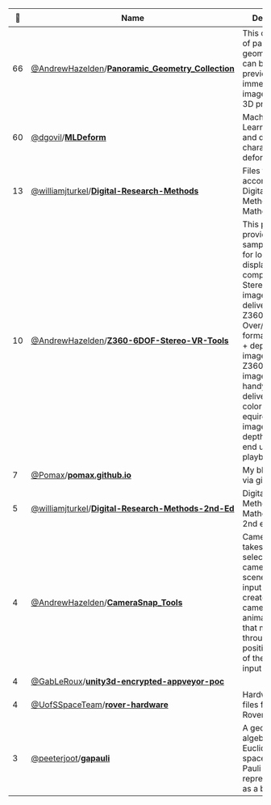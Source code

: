 |:star2: | Name | Description | 🌍|
|---|---|---|---|
|66|[@AndrewHazelden](https://github.com/AndrewHazelden)/[**Panoramic_Geometry_Collection**](https://github.com/AndrewHazelden/Panoramic_Geometry_Collection)|This collection of panoramic geometry files can be handy for previewing immersive imagery in your 3D program.||
|60|[@dgovil](https://github.com/dgovil)/[**MLDeform**](https://github.com/dgovil/MLDeform)|Machine Learning system and deformer for character deformations||
|13|[@williamjturkel](https://github.com/williamjturkel)/[**Digital-Research-Methods**](https://github.com/williamjturkel/Digital-Research-Methods)|Files to accompany Digital Research Methods with Mathematica|[:arrow_upper_right:](http://williamjturkel.net/digital-research-methods-with-mathematica/)|
|10|[@AndrewHazelden](https://github.com/AndrewHazelden)/[**Z360-6DOF-Stereo-VR-Tools**](https://github.com/AndrewHazelden/Z360-6DOF-Stereo-VR-Tools)|This project provides a sample workflow for loading and displaying 6DOF compatible Stereo VR imagery that is delivered in the Z360 style Over/Under formatted color + depthmap image layout. Z360 style images are a handy way to deliver a 2D color equirectangular image and a depthmap to the end user for playback.||
|7|[@Pomax](https://github.com/Pomax)/[**pomax.github.io**](https://github.com/Pomax/pomax.github.io)|My blog, hosted via github||
|5|[@williamjturkel](https://github.com/williamjturkel)/[**Digital-Research-Methods-2nd-Ed**](https://github.com/williamjturkel/Digital-Research-Methods-2nd-Ed)|Digital Research Methods with Mathematica, 2nd ed., 2019||
|4|[@AndrewHazelden](https://github.com/AndrewHazelden)/[**CameraSnap_Tools**](https://github.com/AndrewHazelden/CameraSnap_Tools)|CameraSnap.mel takes a list of selected cameras in your scene as an input and creates a new camera with an animation path that moves through the position of each of the original input cameras.||
|4|[@GabLeRoux](https://github.com/GabLeRoux)/[**unity3d-encrypted-appveyor-poc**](https://github.com/GabLeRoux/unity3d-encrypted-appveyor-poc)|||
|4|[@UofSSpaceTeam](https://github.com/UofSSpaceTeam)/[**rover-hardware**](https://github.com/UofSSpaceTeam/rover-hardware)|Hardware design files for the Rover project.||
|3|[@peeterjoot](https://github.com/peeterjoot)/[**gapauli**](https://github.com/peeterjoot/gapauli)|A geometric algebra for Euclidean 3D space using the Pauli basis representation as a backend.||

